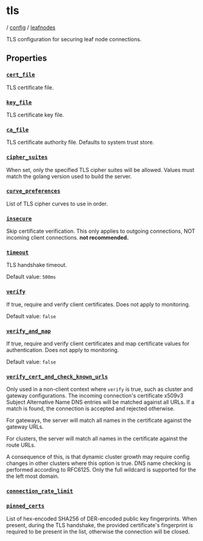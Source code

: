 # tls

/ [config](/ref/config/index.md) / [leafnodes](/ref/config/config/leafnodes/index.md)

TLS configuration for securing leaf node connections.

## Properties

### [`cert_file`](/ref/config/leafnodes/tls/cert_file/index.md)

TLS certificate file.

### [`key_file`](/ref/config/leafnodes/tls/key_file/index.md)

TLS certificate key file.

### [`ca_file`](/ref/config/leafnodes/tls/ca_file/index.md)

TLS certificate authority file. Defaults to system trust store.

### [`cipher_suites`](/ref/config/leafnodes/tls/cipher_suites/index.md)

When set, only the specified TLS cipher suites will be allowed. Values must match the golang version used to build the server.

### [`curve_preferences`](/ref/config/leafnodes/tls/curve_preferences/index.md)

List of TLS cipher curves to use in order.

### [`insecure`](/ref/config/leafnodes/tls/insecure/index.md)

Skip certificate verification. This only applies to outgoing connections, NOT incoming client connections. **not recommended.**

### [`timeout`](/ref/config/leafnodes/tls/timeout/index.md)

TLS handshake timeout.

Default value: `500ms`

### [`verify`](/ref/config/leafnodes/tls/verify/index.md)

If true, require and verify client certificates. Does not apply to monitoring.

Default value: `false`

### [`verify_and_map`](/ref/config/leafnodes/tls/verify_and_map/index.md)

If true, require and verify client certificates and map certificate values for authentication. Does not apply to monitoring.

Default value: `false`

### [`verify_cert_and_check_known_urls`](/ref/config/leafnodes/tls/verify_cert_and_check_known_urls/index.md)

Only used in a non-client context where `verify` is true, such as cluster and gateway configurations.
The incoming connection's certificate x509v3 Subject Alternative Name DNS entries will be matched against
all URLs. If a match is found, the connection is accepted and rejected otherwise.

For gateways, the server will match all names in the certificate against the gateway URLs.

For clusters, the server will match all names in the certificate against the route URLs.

A consequence of this, is that dynamic cluster growth may require config changes in other clusters where this
option is true. DNS name checking is performed according to RFC6125. Only the full wildcard is supported for the
the left most domain.

### [`connection_rate_limit`](/ref/config/leafnodes/tls/connection_rate_limit/index.md)

### [`pinned_certs`](/ref/config/leafnodes/tls/pinned_certs/index.md)

List of hex-encoded SHA256 of DER-encoded public key fingerprints. When present, during the TLS handshake, the
provided certificate's fingerprint is required to be present in the list, otherwise the connection will be
closed.
